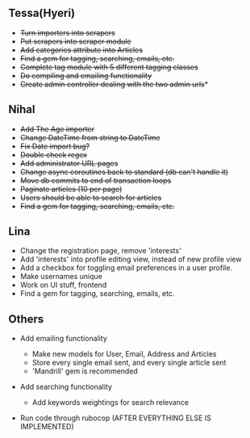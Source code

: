 ## Tessa(Hyeri)
* ~~Turn importers into scrapers~~
* ~~Put scrapers into scraper module~~
* ~~Add categories attribute into Articles~~
* ~~Find a gem for tagging, searching, emails, etc.~~
* ~~Complete tag module with 5 different tagging classes~~
* ~~Do compiling and emailing functionality~~
* ~~Create admin controller dealing with the two admin urls~~*


## Nihal
* ~~Add The Age importer~~
* ~~Change DateTime from string to DateTime~~
* ~~Fix Date import bug?~~
* ~~Double check regex~~
* ~~Add administrator URL pages~~
* ~~Change async coroutines back to standard (db can't handle it)~~
* ~~Move db commits to end of transaction loops~~
* ~~Paginate articles (10 per page)~~
* ~~Users should be able to search for articles~~
* ~~Find a gem for tagging, searching, emails, etc.~~

## Lina
* Change the registration page, remove 'interests'
* Add 'interests' into profile editing view, instead of new profile view
* Add a checkbox for toggling email preferences in a user profile.
* Make usernames unique
* Work on UI stuff, frontend
* Find a gem for tagging, searching, emails, etc.

## Others
* Add emailing functionality
	* Make new models for User, Email, Address and Articles
	* Store every single email sent, and every single article sent
	* 'Mandrill' gem is recommended

* Add searching functionality
	* Add keywords weightings for search relevance

* Run code through rubocop (AFTER EVERYTHING ELSE IS IMPLEMENTED)
